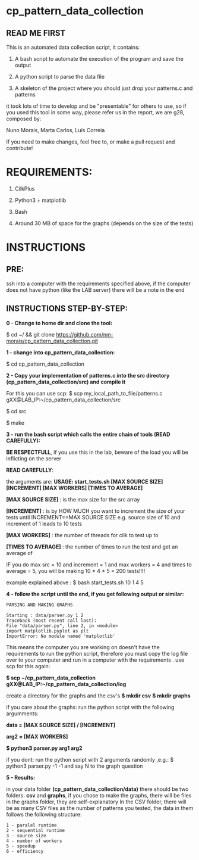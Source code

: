 # cp_pattern_data_collection

## READ ME FIRST

This is an automated data collection script, it contains:

1. A bash script to automate the execution of the program and save the output

1. A python script to parse the data file

1. A skeleton of the project where you should just drop your patterns.c and patterns

it took lots of time to develop and be "presentable" for others to use, so if you used this tool in some way, please refer us in the report, we are g28, composed by:

Nuno Morais, Marta Carlos, Luís Correia

If you need to make changes, feel free to, or make a pull request and contribute!


# REQUIREMENTS: 

1. CilkPlus

1. Python3 + matplotlib

1. Bash

1. Around 30 MB of space for the graphs (depends on the size of the tests)

# INSTRUCTIONS

## PRE: 

ssh into a computer with the requirements specified above, 
if the computer does not have python (like the LAB server)
there will be a note in the end

## INSTRUCTIONS STEP-BY-STEP: 

**0 - Change to home dir and clone the tool:**

  $ cd ~/ && git clone https://github.com/nm-morais/cp_pattern_data_collection.git

**1 - change into cp_pattern_data_collection:**

  $ cd cp_pattern_data_collection
  
**2 - Copy your implementation of patterns.c into the src directory (cp_pattern_data_collection/src) and compile it**

  For this you can use scp:
  $ scp  my_local_path_to_file/patterns.c  gXX@LAB_IP:~/cp_pattern_data_collection/src
  
  $ cd src
  
  $ make
  
  
**3 - run the bash script  which calls the entire chain of tools (READ CAREFULLY):**

  **BE RESPECTFULL**, if you use this in the lab, beware of the load you will be inflicting on the server
  
  **READ CAREFULLY**:
  
  the arguments are:
  **USAGE: start_tests.sh [MAX SOURCE SIZE] [INCREMENT] [MAX WORKERS] [TIMES TO AVERAGE]**

  **[MAX SOURCE SIZE]** : is the max size for the src array

  **[INCREMENT]** :  is by HOW MUCH you want to increment the size of your tests until INCREMENT==MAX SOURCE SIZE
    e.g. source size of 10 and increment of 1 leads to 10 tests

  **[MAX WORKERS]** : the number of threads for cilk to test up to

  **[TIMES TO AVERAGE]** : the number of times to run the test and get an average of
    
   IF you do max src = 10 and increment = 1 and max workers = 4 and times to average = 5, you will be making 10 * 4 * 5 = 200 tests!!!!
  
  example explained above : $ bash start_tests.sh 10 1 4 5
 
**4 - follow the script until the end, if you get following output or similar:**
 
    PARSING AND MAKING GRAPHS

    Starting : data/parser.py 1 2
    Traceback (most recent call last):
    File "data/parser.py", line 2, in <module>
    import matplotlib.pyplot as plt
    ImportError: No module named 'matplotlib'
    
  This means the computer you are working on doesn't have the requirements to run the python script, therefore you must copy the log file over to your computer and run in a computer with the requirements . use scp for this again:

  **$ scp \~/cp_pattern_data_collection gXX@LAB_IP:~/cp_pattern_data_collection/log**

  create a directory for the graphs and the csv's 
  **$ mkdir csv**
  **$ mkdir graphs**
  
  if you care about the graphs: run the python script with the following argumments: 
  
  **data = [MAX SOURCE SIZE] / [INCREMENT]**
  
  **arg2 = [MAX WORKERS]**
  
  **$ python3 parser.py arg1 arg2**

  if you dont: run the python script with 2 arguments randomly ,e.g.:
    $ python3 parser.py -1 -1 
    and say N to the graph question

**5 - Results:**

  in your data folder **(cp_pattern_data_collection/data)** there should be two folders: **csv** and **graphs**,
  if you chose to make the graphs, there will be files in the graphs folder, they are self-explanatory
  In the CSV folder, there will be as many CSV files as the number of patterns you tested, the data in them follows the following structure:
  
    1 - paralel runtime
    2 - sequential runtime
    3 - source size
    4 - number of workers
    5 - speedup
    6 - efficiency
  
  
  

